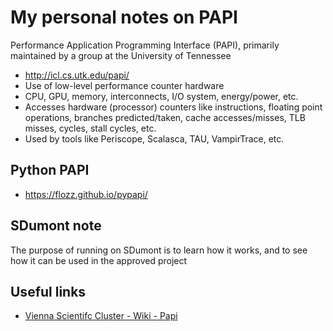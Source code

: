 # My personal notes on PAPI

Performance Application Programming Interface (PAPI), primarily maintained by a group at the University of Tennessee

* http://icl.cs.utk.edu/papi/
* Use of low-level performance counter hardware
* CPU, GPU, memory, interconnects, I/O system, energy/power, etc.
* Accesses hardware (processor) counters like instructions, floating point operations, branches predicted/taken, cache accesses/misses, TLB misses, cycles, stall cycles, etc.
* Used by tools like Periscope, Scalasca, TAU, VampirTrace, etc.


## Python PAPI

* https://flozz.github.io/pypapi/


## SDumont note

The purpose of running on SDumont is to learn how it works, and to see how it can be used in the approved project


## Useful links

* [Vienna Scientifc Cluster - Wiki - Papi](https://wiki.vsc.ac.at/doku.php?id=doku:papi)
